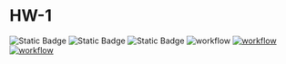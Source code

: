 # HW-1
![Static Badge](https://img.shields.io/badge/language-python-green)
![Static Badge](https://img.shields.io/badge/license-bsl1-green)
![Static Badge](https://img.shields.io/badge/platform-linux-green)
![workflow](https://github.com/CSC510-SE-FALL-2024/HW-1/actions/workflows/test.yml/badge.svg)
[![workflow](https://github.com/CSC510-SE-FALL-2024/HW-1/actions/workflows/autopep8.yml/badge.svg)](https://github.com/CSC510-SE-FALL-2024/HW-1/actions/workflows/autopep8.yml)
[![workflow](https://github.com/CSC510-SE-FALL-2024/HW-1/actions/workflows/pulint.yml/badge.svg)](https://github.com/CSC510-SE-FALL-2024/HW-1/actions/workflows/pylint.yml)
